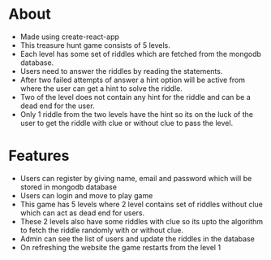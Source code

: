 # About
* Made using create-react-app
* This treasure hunt game consists of 5 levels.
* Each level has some set of riddles which are fetched from the mongodb database.
* Users need to answer the riddles by reading the statements.
* After two failed attempts of answer a hint option will be active from where the user can get a hint to solve the riddle.
* Two of the level does not contain any hint for the riddle and can be a dead end for the user.
* Only 1 riddle from the two levels have the hint so its on the luck of the user to get the riddle with clue or without clue to pass the level.

# Features
* Users can register by giving name, email and password which will be stored in mongodb database
* Users can login and move to play game
* This game has 5 levels where 2 level contains set of riddles without clue which can act as dead end for users.
* These 2 levels also have some riddles with clue so its upto the algorithm to fetch the riddle randomly with or without clue.
* Admin can see the list of users and update the riddles in the database
* On refreshing the website the game restarts from the level 1
